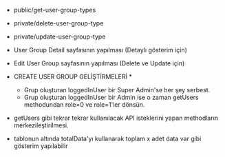 * public/get-user-group-types
* private/delete-user-group-type
* private/update-user-group-type

* User Group Detail sayfasının yapılması (Detaylı gösterim için)
* Edit User Group sayfasının yapılması (Delete ve Update için)

* CREATE USER GROUP GELİŞTİRMELERİ *
    - Grup oluşturan loggedInUser bir Super Admin'se her şey serbest.
    - Grup oluşturan loggedInUser bir Admin ise o zaman getUsers methodundan role=0 ve role=1'ler dönsün.

* getUsers gibi tekrar tekrar kullanılacak API isteklerini yapan methodların merkezileştirilmesi.



* tablonun altında totalData'yı kullanarak toplam x adet data var gibi gösterim yapılabilir
